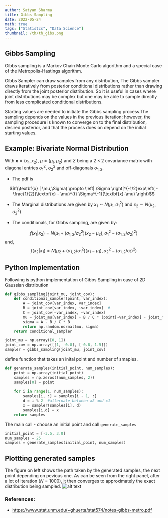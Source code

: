 ```yaml
---
author: Satyan Sharma
title: Gibbs Sampling
date: 2022-05-24
math: true
tags: ["Statistcs", "Data Science"]
thumbnail: /th/th_gibs.png
---
```


## Gibbs Sampling
Gibbs sampling is a Markov Chain Monte Carlo algorithm and a special case of the Metropolis-Hastings algorithm. 

Gibbs Sampler can draw samples from any distribution, The Gibbs sampler draws iteratively from posterior conditional distributions rather than drawing directly from the joint posterior distribution. So it is useful in cases where joint distributions may be complex but one may be able to sample directly from less complicated conditional distributions. 

Starting values are needed to initiate the Gibbs sampling process.The sampling  depends on the values in the previous iteration; however, the sampling procedure is known to converge on to the final distribution, desired posterior,  and that the process does on depend on the initial starting values.

## Example: Bivariate Normal Distribution
With $\textbf{x} = (x_1, x_2)$, $\mu = (\mu_1, \mu_2)$ and $\Sigma$ being a $2 × 2$ covariance
matrix with diagonal entries $\sigma_{1}^2$, $\sigma_{2}^2$ and off-diagonals $\sigma_{1,2}$.
- The pdf is

$$f(\textbf{x} | \mu,\Sigma) \propto \left| \Sigma \right|^{-1/2}exp\left( -\frac{1}{2}(\textbf{x} - \mu)^{t} \Sigma^{-1}(\textbf{x}-\mu) \right)$$

- The Marginal distributions are given by $x_1 \sim N(\mu_1, \sigma_{1}^2)$ and  $x_2 \sim N(\mu_2, \sigma_{2}^2)$


- The conditionals, for Gibbs sampling, are given by:

$$f(x_1 | x_2) = N(\mu_1 + (\sigma_{1,2}/\sigma_{2}^2)(x_2 - \mu_2), \sigma_{1}^2 -(\sigma_{1,2}/ \sigma_{2})^{2} )$$ 
and, 
$$f(x_2 | x_1) = N(\mu_2 + (\sigma_{1,2}/\sigma_{1}^2)(x_1 - \mu_1), \sigma_{2}^2 -(\sigma_{1,2} / \sigma_{1})^{2} )$$ 

## Python Implementation 
Following is python implementation of Gibbs Sampling in case of 2D Gaussian distribution

```python
def gibbs_sampling(joint_mu, joint_cov):
    def conditional_sampler(point, var_index):
        A = joint_cov[var_index, var_index]
        B = joint_cov[var_index, ~var_index]  #
        C = joint_cov[~var_index, ~var_index]       
        mu = joint_mu[var_index] + B / C * (point[~var_index] - joint_mu[~var_index])
        sigma = A - B / C * B
        return np.random.normal(mu, sigma)
    return conditional_sampler

joint_mu = np.array([0, 1])
joint_cov = np.array([[1, -0.8], [-0.8, 1.5]])
sampler = gibbs_sampling(joint_mu, joint_cov)
```

define function that takes an inital point and number of smaples.
```python
def generate_samples(initial_point, num_samples):
    point = np.array(initial_point)
    samples = np.zeros((num_samples, 2))
    samples[0] = point
    
    for i in range(1, num_samples):        
        samples[i, :] = samples[i - 1, :]
        d = i % 2  #alternate between x2 and x1
        x = sampler(samples[i], d)
        samples[i,d] = x
    return samples
```
The main call - choose an initial point and call `generate_samples` 
```python
initial_point = [-3.5, 3.0]
num_samples = 25
samples = generate_samples(initial_point, num_samples)
```
## Plottting generated samples
The figure on left shows the path taken by the generated samples, the next point depending on pevious one. As can be seen from the right panel, after a lot of iteration ($N = 1000$), it then converges to approximately the exact distribution being sampled. 
![alt text](/gibbs.png)

### References:
- https://www.stat.unm.edu/~ghuerta/stat574/notes-gibbs-metro.pdf
